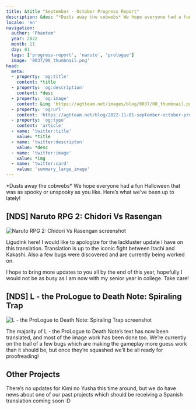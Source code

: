 ```yaml
---
title: &title "September - October Progress Report"
description: &desc "*Dusts away the cobwebs* We hope everyone had a fun Halloween that was as spooky or unspooky as you like. Here’s what we’ve been up to lately!"
locale: 'en'
navigation:
  author: 'Phantom'
  year: 2022
  month: 11
  day: 01
  tags: ['progress-report', 'naruto', 'prologue']
  image: '0037/00_thumbnail.png'
head:
  meta:
  - property: 'og:title'
    content: *title
  - property: 'og:description'
    content: *desc
  - property: 'og:image'
    content: &img 'https://agtteam.net/images/blog/0037/00_thumbnail.png'
  - property: 'og:url'
    content: 'https://agtteam.net/blog/2022-11-01-september-october-progress-report'
  - property: 'og:type'
    content: 'article'
  - name: 'twitter:title'
    value: *title
  - name: 'twitter:descripton'
    value: *desc
  - name: 'twitter:image'
    value: *img
  - name: 'twitter:card'
    value: 'summary_large_image'
---
```


\*Dusts away the cobwebs\* We hope everyone had a fun Halloween that was as spooky or unspooky as you like. Here’s what we’ve been up to lately!

## \[NDS\] Naruto RPG 2: Chidori Vs Rasengan

![Naruto RPG 2: Chidori Vs Rasengan screenshot](/images/blog/0037/699742781555523584_0.png)

Ligudink here! I would like to apologize for the lackluster update I have on this translation. Translation is up to the iconic fight between Itachi and Kakashi. Also a few bugs were discovered and are currently being worked on.

I hope to bring more updates to you all by the end of this year, hopefully I would not be as busy as I am now with my senior year in college. Take care!  


## \[NDS\] L - the ProLogue to Death Note: Spiraling Trap

![L - the ProLogue to Death Note: Spiraling Trap screenshot](/images/blog/0037/699742781555523584_1.png)

The majority of L - the ProLogue to Death Note’s text has now been translated, and most of the image work has been done too. We’re currently on the trail of a few bugs which are making the gameplay more guess work than it should be, but once they’re squashed we’ll be all ready for proofreading!


## Other Projects

There’s no updates for Kimi no Yusha this time around, but we do have news about one of our past projects which should be receiving a Spanish translation coming soon :D
